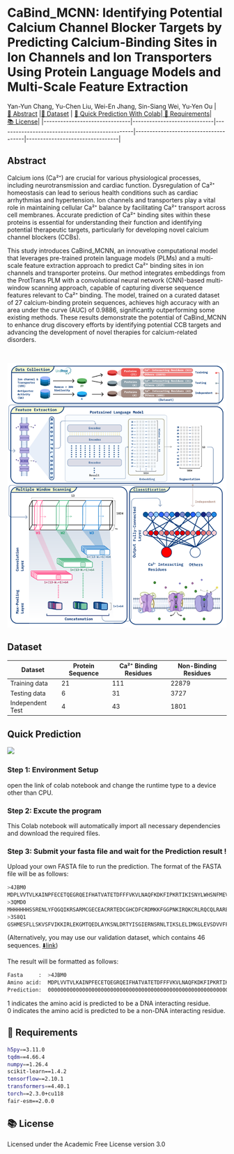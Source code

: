 # CaBind_MCNN: Identifying Potential Calcium Channel Blocker Targets by Predicting Calcium-Binding Sites in Ion Channels and Ion Transporters Using Protein Language Models and Multi-Scale Feature Extraction
Yan-Yun Chang, Yu-Chen Liu, Wei-En Jhang, Sin-Siang Wei, Yu-Yen Ou
|[ 🧬&nbsp;Abstract](#abstract) |[📃&nbsp;Dataset](#Dataset) | [ 🚀&nbsp;Quick Prediction With Colab](#colab)|[ 💾&nbsp;Requirements](#requirements)|[ 📚&nbsp;License](#License)|
|-------------------------------|-----------------------------|------------------------------------------------|--------------------------------------|---------------------------------|
## Abstract <a name="abstract"></a>
Calcium ions (Ca²⁺) are crucial for various physiological processes, including neurotransmission and cardiac function. Dysregulation of Ca²⁺ homeostasis can lead to serious health conditions such as cardiac arrhythmias and hypertension. Ion channels and transporters play a vital role in maintaining cellular Ca²⁺ balance by facilitating Ca²⁺ transport across cell membranes. Accurate prediction of Ca²⁺ binding sites within these proteins is essential for understanding their function and identifying potential therapeutic targets, particularly for developing novel calcium channel blockers (CCBs).

This study introduces CaBind_MCNN, an innovative computational model that leverages pre-trained protein language models (PLMs) and a multi-scale feature extraction approach to predict Ca²⁺ binding sites in ion channels and transporter proteins. Our method integrates embeddings from the ProtTrans PLM with a convolutional neural network (CNN)-based multi-window scanning approach, capable of capturing diverse sequence features relevant to Ca²⁺ binding. The model, trained on a curated dataset of 27 calcium-binding protein sequences, achieves high accuracy with an area under the curve (AUC) of 0.9886, significantly outperforming some existing methods. These results demonstrate the potential of CaBind_MCNN to enhance drug discovery efforts by identifying potential CCB targets and advancing the development of novel therapies for calcium-related disorders.

<br>

![workflow](https://github.com/B1607/CaBind_MCNN/blob/main/figure/CaBind_workflow.png)

## Dataset <a name="Dataset"></a>

| Dataset            | Protein Sequence | Ca²⁺ Binding Residues     | Non-Binding Residues     |
|--------------------|------------------|--------------------------|--------------------------|
| Training data      | 21               | 111                      | 22879                    |
| Testing data       | 6                | 31                       | 3727                     |
| Independent Test   | 4                | 43                       | 1801                     |

## Quick Prediction <a name="colab"></a>
[<img src="https://colab.research.google.com/assets/colab-badge.svg">](https://colab.research.google.com/drive/1vNAAfziLS5XYl4zm-uEZD1L28pr_rNbU?usp=sharing)

### Step 1: Environment Setup
open the link of colab notebook and change the runtime type to a device other than CPU.

### Step 2: Excute the program
This Colab notebook will automatically import all necessary dependencies and download the required files.

### Step 3: Submit your fasta file and wait for the Prediction result !

Upload your own FASTA file to run the prediction.
The format of the FASTA file will be as follows:
```bash
>4JBM0
MDPLVVTVLKAINPFECETQEGRQEIFHATVATETDFFFVKVLNAQFKDKFIPKRTIKISNYLWHSNFMEVTSSSVVVDVESNHEVPNNVVKRARETPRISKLKIQPCGTIVNGLFKVQKITEEKDRVLYGIHDKTGTMEVLVLGNPSKTKCEEGDKIRLTFFEVSKNGVKIQLKSGPCSFFKVIKAAKPKTD
>3QMD0
MHHHHHHSSRENLYFQGQIKRSARMCGECEACRRTEDCGHCDFCRDMKKFGGPNKIRQKCRLRQCQLRARESYKYFPSS
>3S8Q1
GSHMESFLLSKVSFVIKKIRLEKGMTQEDLAYKSNLDRTYISGIERNSRNLTIKSLELIMKGLEVSDVVFFEMLIKEILKHD
```
(Alternatively, you may use our validation dataset, which contains 46 sequences. [⬇️link](https://github.com/B1607/DIRP/blob/main/colab/validation.fasta))

The result will be formatted as follows:
```bash
Fasta     :  >4JBM0
Amino acid:  MDPLVVTVLKAINPFECETQEGRQEIFHATVATETDFFFVKVLNAQFKDKFIPKRTIKISNYLWHSNFMEVTSSSVVVDVESNHEVPNNVVKRARETPRISKLKIQPCGTIVNGLFKVQKITEEKDRVLYGIHDKTGTMEVLVLGNPSKTKCEEGDKIRLTFFEVSKNGVKIQLKSGPCSFFKVIKAAKPKTD
Prediction:  0000000000000000000000000000000000000000000000000000000000000000000000000000000000000000100110111000000000000000000000000000000000000000000000000000000000000010000000000000000000000000000000000
```
1 indicates the amino acid is predicted to be a DNA interacting residue.<br>
0 indicates the amino acid is predicted to be a non-DNA interacting residue.
## 💾&nbsp;Requirements <a name="requirement"></a>
```bash
h5py==3.11.0
tqdm==4.66.4
numpy==1.26.4
scikit-learn==1.4.2
tensorflow==2.10.1
transformers==4.40.1
torch==2.3.0+cu118
fair-esm==2.0.0
```

## 📚&nbsp;License <a name="License"></a>
Licensed under the Academic Free License version 3.0
